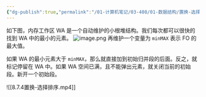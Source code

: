 ```yaml
---
{"dg-publish":true,"permalink":"/01-计算机笔记/03-408/01-数据结构/置换-选择排序/","tags":["personal/blog","algorithm/sorting","概念"]}
---
```


如下图，内存工作区 WA 是一个自动维护的小根堆结构。我们每次都可以很快的找到 WA 中的最小的元素。
![image.png](https://yelanyanyu-img-bed.oss-cn-hangzhou.aliyuncs.com/img/blog/2024/05/20240518163639.png)
再维护一个变量为 `minMAX` 表示 FO 的最大值。

如果 WA 的最小元素大于 `minMAX`，那么就直接加到初始归并段的后面。反之，就标记停留在 WA 中。如果 WA 空间已满，且不能弹出元素，就关闭当前的初始段。新开一个初始段。

![[8.7.4置换-选择排序.mp4]]

